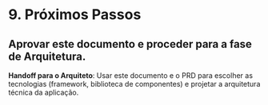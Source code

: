 # 9. Próximos Passos

## Aprovar este documento e proceder para a fase de Arquitetura.

**Handoff para o Arquiteto**: Usar este documento e o PRD para escolher as tecnologias (framework, biblioteca de componentes) e projetar a arquitetura técnica da aplicação.
